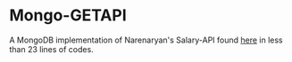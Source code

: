 # Mongo-GETAPI
A MongoDB implementation of Narenaryan's Salary-API found [here](https://github.com/narenaryan/Salary-API) in less than 23 lines of codes.
